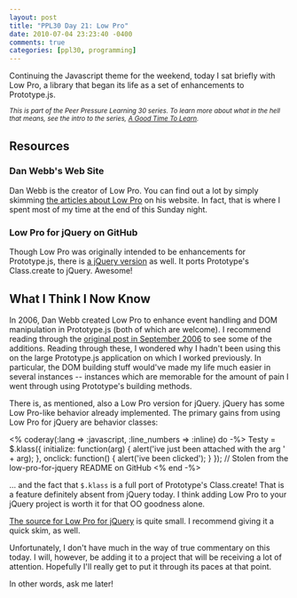 ```yaml
---
layout: post
title: "PPL30 Day 21: Low Pro"
date: 2010-07-04 23:23:40 -0400
comments: true
categories: [ppl30, programming]
---
```

Continuing the Javascript theme for the weekend, today I sat briefly with Low Pro, a library that began its life as a set of enhancements to Prototype.js.

<em><small>This is part of the Peer Pressure Learning 30 series. To learn more about what in the hell that means, see the intro to the series, [A Good Time To Learn](http://mileszs.com/blog/2010/06/13/a-good-time-to-learn.html).</small></em>

## Resources ##

### Dan Webb's Web Site ###

Dan Webb is the creator of Low Pro. You can find out a lot by simply skimming [the articles about Low Pro](http://www.danwebb.net/lowpro) on his website. In fact, that is where I spent most of my time at the end of this Sunday night.

### Low Pro for jQuery on GitHub ###

Though Low Pro was originally intended to be enhancements for Prototype.js, there is [a jQuery version](http://github.com/danwrong/low-pro-for-jquery) as well. It ports Prototype's Class.create to jQuery. Awesome!

## What I Think I Now Know ##

In 2006, Dan Webb created Low Pro to enhance event handling and DOM manipulation in Prototype.js (both of which are welcome). I recommend reading through the [original post in September 2006](http://www.danwebb.net/2006/9/3/low-pro-unobtrusive-scripting-for-prototype) to see some of the additions. Reading through these, I wondered why I hadn't been using this on the large Prototype.js application on which I worked previously. In particular, the DOM building stuff would've made my life much easier in several instances -- instances which are memorable for the amount of pain I went through using Prototype's building methods.

There is, as mentioned, also a Low Pro version for jQuery. jQuery has some Low Pro-like behavior already implemented. The primary gains from using Low Pro for jQuery are behavior classes:

<% coderay(:lang => :javascript, :line_numbers => :inline) do -%>
Testy = $.klass({
 initialize: function(arg) {
   alert('ive just been attached with the arg ' + arg);
 },
 onclick: function() {
   alert('ive been clicked');
 }
});
// Stolen from the low-pro-for-jquery README on GitHub
<% end -%>

... and the fact that `$.klass` is a full port of Prototype's Class.create! That is a feature definitely absent from jQuery today. I think adding Low Pro to your jQuery project is worth it for that OO goodness alone. 

[The source for Low Pro for jQuery](http://github.com/danwrong/low-pro-for-jquery/blob/master/src/lowpro.jquery.js) is quite small. I recommend giving it a quick skim, as well.

Unfortunately, I don't have much in the way of true commentary on this today. I will, however, be adding it to a project that will be receiving a lot of attention. Hopefully I'll really get to put it through its paces at that point. 

In other words, ask me later!
